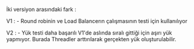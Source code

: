 

İki versiyon arasındaki fark :

V1 :
    - Round robinin ve Load Balancerın çalışmasının testi için kullanılıyor

V2 :
    - Yük testi daha başarılı V1'de aslında sıralı gittiği için aşırı yük yapmıyor. Burada Threadler arttırılarak gerçekten yük oluşturulabilir.

    